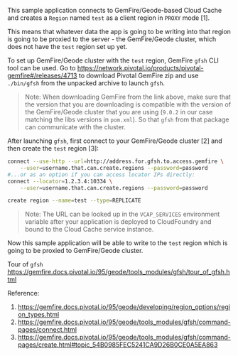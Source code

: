 This sample application connects to GemFire/Geode-based Cloud Cache and creates
a `Region` named `test` as a client region in `PROXY` mode [1].

This means that whatever data the app is going to be writing into that region is
going to be proxied to the server - the GemFire/Geode cluster, which does not
have the `test` region set up yet.

To set up GemFire/Geode cluster with the `test` region, GemFire `gfsh` CLI tool
can be used. Go to https://network.pivotal.io/products/pivotal-gemfire#/releases/4713
to download Pivotal GemFire zip and use `./bin/gfsh` from the unpacked archive
to launch `gfsh`.

> Note: When downloading GemFire from the link above, make sure that the version
that you are downloading is compatible with the version of the GemFire/Geode
cluster that you are using (`9.0.2` in our case matching the libs versions in
`pom.xml`). So that `gfsh` from that package can communicate with the cluster.

After launching `gfsh`, first connect to your GemFire/Geode cluster [2] and
then create the `test` region [3]:
```bash
connect --use-http --url=http://address.for.gfsh.to.access.gemfire \
    --user=username.that.can.create.regions --password=password
#...or as an option if you can access locator IPs directly:
connect --locator=1.2.3.4:10334 \
    --user=username.that.can.create.regions --password=password

create region --name=test --type=REPLICATE
```

> Note: The URL can be looked up in the `VCAP_SERVICES` environment variable
after your application is deployed to CloudFoundry and bound to the Cloud Cache
service instance.

Now this sample application will be able to write to the `test` region which is
going to be proxied to GemFire/Geode cluster.

Tour of `gfsh` https://gemfire.docs.pivotal.io/95/geode/tools_modules/gfsh/tour_of_gfsh.html

Reference:
1. https://gemfire.docs.pivotal.io/95/geode/developing/region_options/region_types.html
2. https://gemfire.docs.pivotal.io/95/geode/tools_modules/gfsh/command-pages/connect.html
3. https://gemfire.docs.pivotal.io/95/geode/tools_modules/gfsh/command-pages/create.html#topic_54B0985FEC5241CA9D26B0CE0A5EA863
